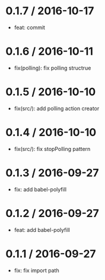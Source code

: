 0.1.7 / 2016-10-17
==================

* feat: commit

0.1.6 / 2016-10-11
==================

* fix(polling): fix polling structrue

0.1.5 / 2016-10-10
==================

* fix(src/): add polling action creator

0.1.4 / 2016-10-10
==================

* fix(src/): fix stopPolling pattern

0.1.3 / 2016-09-27
==================

* fix: add babel-polyfill

0.1.2 / 2016-09-27
==================

* feat: add babel-polyfill

0.1.1 / 2016-09-27
==================

* fix: fix import path

